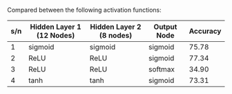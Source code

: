 Compared between the following activation functions:

|s/n|Hidden Layer 1 (12 Nodes)|Hidden Layer 2 (8 nodes)|Output Node|Accuracy|
|----|---|----|---|----|
|1|sigmoid|sigmoid|sigmoid|75.78|
|2|ReLU|ReLU|sigmoid|77.34|
|3|ReLU|ReLU|softmax|34.90|
|4|tanh|tanh|sigmoid|73.31|